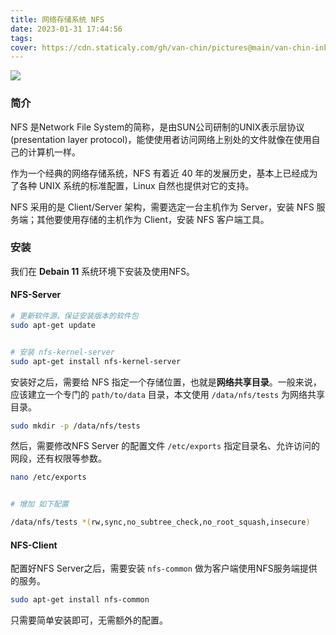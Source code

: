 ```yaml
---
title: 网络存储系统 NFS
date: 2023-01-31 17:44:56
tags:
cover: https://cdn.staticaly.com/gh/van-chin/pictures@main/van-chin-inkStorage-By-NFS.png
---
```


![](https://cdn.staticaly.com/gh/van-chin/pictures@main/van-chin-inkStorage-By-NFS.png)



### 简介

NFS 是Network File System的简称，是由SUN公司研制的UNIX表示层协议(presentation layer protocol)，能使使用者访问网络上别处的文件就像在使用自己的计算机一样。



作为一个经典的网络存储系统，NFS 有着近 40 年的发展历史，基本上已经成为了各种 UNIX 系统的标准配置，Linux 自然也提供对它的支持。



NFS 采用的是 Client/Server 架构，需要选定一台主机作为 Server，安装 NFS 服务端；其他要使用存储的主机作为 Client，安装 NFS 客户端工具。



### 安装

我们在 **Debain 11** 系统环境下安装及使用NFS。

#### NFS-Server

```bash
# 更新软件源，保证安装版本的软件包
sudo apt-get update


# 安装 nfs-kernel-server
sudo apt-get install nfs-kernel-server 
```

安装好之后，需要给 NFS 指定一个存储位置，也就是**网络共享目录**。一般来说，应该建立一个专门的 `path/to/data` 目录，本文使用 `/data/nfs/tests` 为网络共享目录。

```bash
sudo mkdir -p /data/nfs/tests
```

然后，需要修改NFS Server 的配置文件 `/etc/exports` 指定目录名、允许访问的网段，还有权限等参数。

```bash
nano /etc/exports


# 增加 如下配置

/data/nfs/tests *(rw,sync,no_subtree_check,no_root_squash,insecure)
```



#### NFS-Client



配置好NFS Server之后，需要安装 `nfs-common` 做为客户端使用NFS服务端提供的服务。

```bash
sudo apt-get install nfs-common
```

只需要简单安装即可，无需额外的配置。
